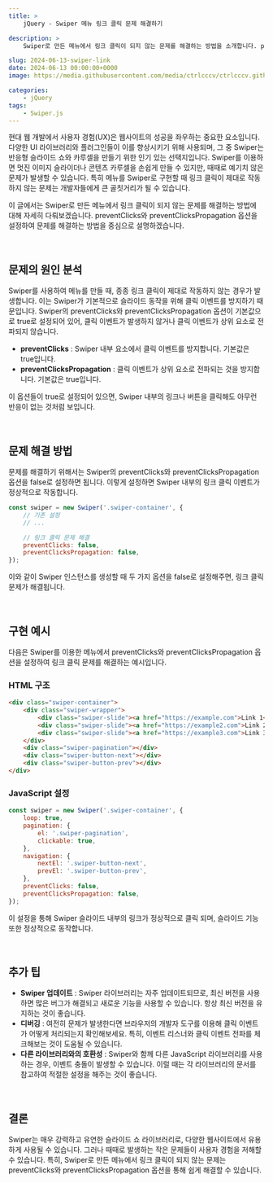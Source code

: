 ```yaml
---
title: >  
    jQuery - Swiper 메뉴 링크 클릭 문제 해결하기

description: >  
    Swiper로 만든 메뉴에서 링크 클릭이 되지 않는 문제를 해결하는 방법을 소개합니다. preventClicks와 preventClicksPropagation 옵션을 설정해 문제를 해결하고, 실제 구현 예시와 추가 팁을 제공합니다.

slug: 2024-06-13-swiper-link
date: 2024-06-13 00:00:00+0000
image: https://media.githubusercontent.com/media/ctrlcccv/ctrlcccv.github.io/master/assets/img/post/2024-06-13-swiper-link.webp

categories:
    - jQuery
tags:
    - Swiper.js
---
```


현대 웹 개발에서 사용자 경험(UX)은 웹사이트의 성공을 좌우하는 중요한 요소입니다. 다양한 UI 라이브러리와 플러그인들이 이를 향상시키기 위해 사용되며, 그 중 Swiper는 반응형 슬라이드 쇼와 카루셀을 만들기 위한 인기 있는 선택지입니다. Swiper를 이용하면 멋진 이미지 슬라이더나 콘텐츠 카루셀을 손쉽게 만들 수 있지만, 때때로 예기치 않은 문제가 발생할 수 있습니다. 특히 메뉴를 Swiper로 구현할 때 링크 클릭이 제대로 작동하지 않는 문제는 개발자들에게 큰 골칫거리가 될 수 있습니다.  

이 글에서는 Swiper로 만든 메뉴에서 링크 클릭이 되지 않는 문제를 해결하는 방법에 대해 자세히 다뤄보겠습니다. preventClicks와 preventClicksPropagation 옵션을 설정하여 문제를 해결하는 방법을 중심으로 설명하겠습니다.  

<br>

## 문제의 원인 분석
Swiper를 사용하여 메뉴를 만들 때, 종종 링크 클릭이 제대로 작동하지 않는 경우가 발생합니다. 이는 Swiper가 기본적으로 슬라이드 동작을 위해 클릭 이벤트를 방지하기 때문입니다. Swiper의 preventClicks와 preventClicksPropagation 옵션이 기본값으로 true로 설정되어 있어, 클릭 이벤트가 발생하지 않거나 클릭 이벤트가 상위 요소로 전파되지 않습니다.  

- **preventClicks** : Swiper 내부 요소에서 클릭 이벤트를 방지합니다. 기본값은 true입니다.
- **preventClicksPropagation** : 클릭 이벤트가 상위 요소로 전파되는 것을 방지합니다. 기본값은 true입니다.

이 옵션들이 true로 설정되어 있으면, Swiper 내부의 링크나 버튼을 클릭해도 아무런 반응이 없는 것처럼 보입니다.  

<br>

## 문제 해결 방법

문제를 해결하기 위해서는 Swiper의 preventClicks와 preventClicksPropagation 옵션을 false로 설정하면 됩니다. 이렇게 설정하면 Swiper 내부의 링크 클릭 이벤트가 정상적으로 작동합니다.

```javascript
const swiper = new Swiper('.swiper-container', {
    // 기존 설정
    // ...

    // 링크 클릭 문제 해결
    preventClicks: false,
    preventClicksPropagation: false,
});
```

<script async src="https://pagead2.googlesyndication.com/pagead/js/adsbygoogle.js?client=ca-pub-8535540836842352" crossorigin="anonymous"></script>
<ins class="adsbygoogle"
     style="display:block; text-align:center;"
     data-ad-layout="in-article"
     data-ad-format="fluid"
     data-ad-client="ca-pub-8535540836842352"
     data-ad-slot="2974559225"></ins>
<script>
     (adsbygoogle = window.adsbygoogle || []).push({});
</script>

이와 같이 Swiper 인스턴스를 생성할 때 두 가지 옵션을 false로 설정해주면, 링크 클릭 문제가 해결됩니다.  

<br>

## 구현 예시

다음은 Swiper를 이용한 메뉴에서 preventClicks와 preventClicksPropagation 옵션을 설정하여 링크 클릭 문제를 해결하는 예시입니다.

### HTML 구조

```html
<div class="swiper-container">
    <div class="swiper-wrapper">
        <div class="swiper-slide"><a href="https://example.com">Link 1</a></div>
        <div class="swiper-slide"><a href="https://example2.com">Link 2</a></div>
        <div class="swiper-slide"><a href="https://example3.com">Link 3</a></div>
    </div>
    <div class="swiper-pagination"></div>
    <div class="swiper-button-next"></div>
    <div class="swiper-button-prev"></div>
</div>
```

### JavaScript 설정

```javascript
const swiper = new Swiper('.swiper-container', {
    loop: true,
    pagination: {
        el: '.swiper-pagination',
        clickable: true,
    },
    navigation: {
        nextEl: '.swiper-button-next',
        prevEl: '.swiper-button-prev',
    },
    preventClicks: false,
    preventClicksPropagation: false,
});
```

이 설정을 통해 Swiper 슬라이드 내부의 링크가 정상적으로 클릭 되며, 슬라이드 기능 또한 정상적으로 동작합니다.  

<br>

## 추가 팁

- **Swiper 업데이트** : Swiper 라이브러리는 자주 업데이트되므로, 최신 버전을 사용하면 많은 버그가 해결되고 새로운 기능을 사용할 수 있습니다. 항상 최신 버전을 유지하는 것이 좋습니다.
- **디버깅** : 여전히 문제가 발생한다면 브라우저의 개발자 도구를 이용해 클릭 이벤트가 어떻게 처리되는지 확인해보세요. 특히, 이벤트 리스너와 클릭 이벤트 전파를 체크해보는 것이 도움될 수 있습니다.
- **다른 라이브러리와의 호환성** : Swiper와 함께 다른 JavaScript 라이브러리를 사용하는 경우, 이벤트 충돌이 발생할 수 있습니다. 이럴 때는 각 라이브러리의 문서를 참고하여 적절한 설정을 해주는 것이 좋습니다.  

<br>

## 결론

Swiper는 매우 강력하고 유연한 슬라이드 쇼 라이브러리로, 다양한 웹사이트에서 유용하게 사용될 수 있습니다. 그러나 때때로 발생하는 작은 문제들이 사용자 경험을 저해할 수 있습니다. 특히, Swiper로 만든 메뉴에서 링크 클릭이 되지 않는 문제는 preventClicks와 preventClicksPropagation 옵션을 통해 쉽게 해결할 수 있습니다.  
